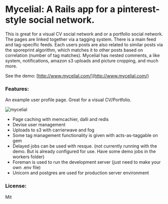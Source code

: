 Mycelial: A Rails app for a pinterest-style social network. 
=========

This is great for a visual CV social network and or a portfolio social network. The pages are linked together via a tagging system. There is a main feed and tag-specific feeds. Each users posts are also related to similar posts via the sporeprint algorithm, which matches it to other posts based on correlation (number of tag matches). Mycelial has nested comments, a like system, notifications, amazon s3 uploads and picture cropping, and much more. 

See the demo: [http://www.mycelial.com/](http://www.mycelial.com/)

### Features: 

An example user profile page. Great for a visual CV/Portfolio.

![mycelial](https://github.com/damian-sowers/mycelial/raw/master/app/assets/images/landing_page/browser-landing.png)

* Page caching with memcachier, dalli and redis
* Devise user management
* Uploads to s3 with carrierwave and fog
* Some tag management functionality is given with acts-as-taggable on gem
* Delayed jobs can be used with resque. (not currently running with the demo. But is already configured for use. Have some demo jobs in the workers folder)
* Foreman is used to run the development server (just need to make your own .env file)
* Unicorn and postgres are used for production server environment

### License:

Mit